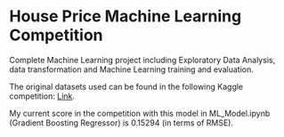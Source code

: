 # House Price Machine Learning Competition

Complete Machine Learning project including Exploratory Data Analysis, data transformation and Machine Learning training and evaluation.

The original datasets used can be found in the following Kaggle competition: [Link](https://www.kaggle.com/c/house-prices-advanced-regression-techniques).

My current score in the competition with this model in ML_Model.ipynb (Gradient Boosting Regressor) is 0.15294 (in terms of RMSE).
